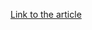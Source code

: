 [Link to the article](https://www.akamai.com/blog/security/the-nansh0u-campaign-hackers-arsenal-grows-stronger)
